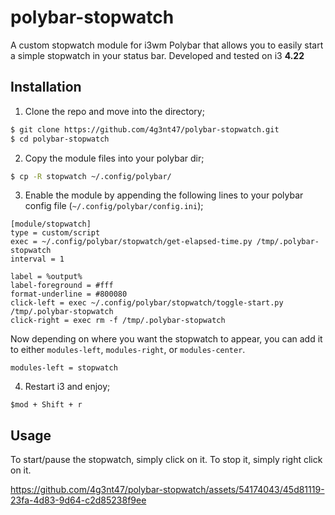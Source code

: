 # polybar-stopwatch

A custom stopwatch module for i3wm Polybar that allows you to easily start a simple stopwatch in your status bar. Developed and tested on i3 **4.22**

## Installation

1. Clone the repo and move into the directory;

```bash
$ git clone https://github.com/4g3nt47/polybar-stopwatch.git
$ cd polybar-stopwatch
```

2. Copy the module files into your polybar dir;

```bash
$ cp -R stopwatch ~/.config/polybar/
```

3. Enable the module by appending the following lines to your polybar config file (`~/.config/polybar/config.ini`);

```
[module/stopwatch]
type = custom/script
exec = ~/.config/polybar/stopwatch/get-elapsed-time.py /tmp/.polybar-stopwatch
interval = 1

label = %output%
label-foreground = #fff
format-underline = #800080
click-left = exec ~/.config/polybar/stopwatch/toggle-start.py /tmp/.polybar-stopwatch
click-right = exec rm -f /tmp/.polybar-stopwatch
```

Now depending on where you want the stopwatch to appear, you can add it to either `modules-left`, `modules-right`, or `modules-center`.

```
modules-left = stopwatch
```

4. Restart i3 and enjoy;

```
$mod + Shift + r
```

## Usage

To start/pause the stopwatch, simply click on it. To stop it, simply right click on it.

https://github.com/4g3nt47/polybar-stopwatch/assets/54174043/45d81119-23fa-4d83-9d64-c2d85238f9ee


